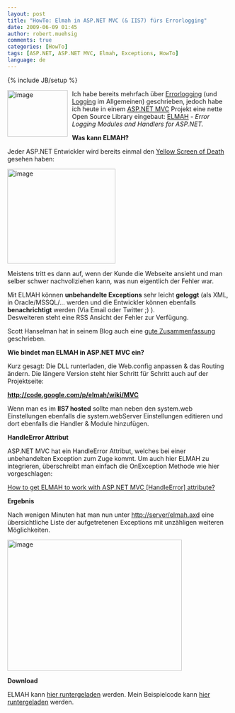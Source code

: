 ```yaml
---
layout: post
title: "HowTo: Elmah in ASP.NET MVC (& IIS7) fürs Errorlogging"
date: 2009-06-09 01:45
author: robert.muehsig
comments: true
categories: [HowTo]
tags: [ASP.NET, ASP.NET MVC, Elmah, Exceptions, HowTo]
language: de
---
```

{% include JB/setup %}
<p><a href="{{BASE_PATH}}/assets/wp-images-de/image756.png"><img style="border-right: 0px; border-top: 0px; margin: 0px 10px 0px 0px; border-left: 0px; border-bottom: 0px" height="105" alt="image" src="{{BASE_PATH}}/assets/wp-images-de/image-thumb734.png" width="136" align="left" border="0" /></a>Ich habe bereits mehrfach &#252;ber <a href="{{BASE_PATH}}/2009/03/17/howto-health-monitoring-mit-aspnet/">Errorlogging</a> (und <a href="{{BASE_PATH}}/2009/05/08/howto-logging-mit-log4net/">Logging</a> im Allgemeinen) geschrieben, jedoch habe ich heute in einem <a href="http://asp.net/mvc">ASP.NET MVC</a> Projekt eine nette Open Source Library eingebaut: <a href="http://code.google.com/p/elmah/">ELMAH</a> - <i>Error Logging Modules and Handlers for ASP.NET.</i></p> 
<!--more-->
  <p><strong>Was kann ELMAH?</strong></p>  <p>Jeder ASP.NET Entwickler wird bereits einmal den <a href="http://en.wikipedia.org/wiki/Screens_of_death#ASP.NET">Yellow Screen of Death</a> gesehen haben:</p>  <p><a href="{{BASE_PATH}}/assets/wp-images-de/image757.png"><img style="border-right: 0px; border-top: 0px; border-left: 0px; border-bottom: 0px" height="214" alt="image" src="{{BASE_PATH}}/assets/wp-images-de/image-thumb735.png" width="244" border="0" /></a> </p>  <p>Meistens tritt es dann auf, wenn der Kunde die Webseite ansieht und man selber schwer nachvollziehen kann, was nun eigentlich der Fehler war.</p>  <p>Mit ELMAH k&#246;nnen <strong>unbehandelte Exceptions</strong> sehr leicht <strong>geloggt</strong> (als XML, in Oracle/MSSQL/... werden und die Entwickler k&#246;nnen ebenfalls <strong>benachrichtigt</strong> werden (Via Email oder Twitter ;) ).     <br />Desweiteren steht eine RSS Ansicht der Fehler zur Verf&#252;gung.</p>  <p>Scott Hanselman hat in seinem Blog auch eine <a href="http://www.hanselman.com/blog/ELMAHErrorLoggingModulesAndHandlersForASPNETAndMVCToo.aspx">gute Zusammenfassung</a> geschrieben.</p>  <p><strong>Wie bindet man ELMAH in ASP.NET MVC ein?</strong></p>  <p>Kurz gesagt: Die DLL runterladen, die Web.config anpassen &amp; das Routing &#228;ndern. Die l&#228;ngere Version steht hier Schritt f&#252;r Schritt auch auf der Projektseite: </p>  <p><a title="http://code.google.com/p/elmah/wiki/MVC" href="http://code.google.com/p/elmah/wiki/MVC"><strong>http://code.google.com/p/elmah/wiki/MVC</strong></a></p>  <p>Wenn man es im <strong>IIS7 hosted</strong> sollte man neben den system.web Einstellungen ebenfalls die system.webServer Einstellungen editieren und dort ebenfalls die Handler &amp; Module hinzuf&#252;gen.</p>  <p><strong>HandleError Attribut</strong></p>  <p>ASP.NET MVC hat ein HandleError Attribut, welches bei einer unbehandelten Exception zum Zuge kommt. Um auch hier ELMAH zu integrieren, &#252;berschreibt man einfach die OnException Methode wie hier vorgeschlagen:</p>  <p><a href="http://stackoverflow.com/questions/766610/how-to-get-elmah-to-work-with-asp-net-mvc-handleerror-attribute/779961#779961">How to get ELMAH to work with ASP.NET MVC [HandleError] attribute?</a></p>  <p><strong>Ergebnis</strong></p>  <p>Nach wenigen Minuten hat man nun unter <a href="http://server/elmah.axd">http://server/elmah.axd</a> eine &#252;bersichtliche Liste der aufgetretenen Exceptions mit unz&#228;hligen weiteren M&#246;glichkeiten.</p>  <p><a href="{{BASE_PATH}}/assets/wp-images-de/image758.png"><img style="border-right: 0px; border-top: 0px; border-left: 0px; border-bottom: 0px" height="296" alt="image" src="{{BASE_PATH}}/assets/wp-images-de/image-thumb736.png" width="394" border="0" /></a> </p>  <p><strong>Download</strong></p>  <p>ELMAH kann <a href="http://code.google.com/p/elmah/downloads/list">hier runtergeladen</a> werden. Mein Beispielcode kann <a href="{{BASE_PATH}}/assets/files/democode/mvcelmah/mvcelmah.zip">hier runtergeladen</a> werden.</p>
